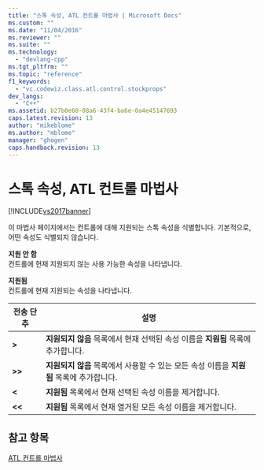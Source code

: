 ```yaml
---
title: "스톡 속성, ATL 컨트롤 마법사 | Microsoft Docs"
ms.custom: ""
ms.date: "11/04/2016"
ms.reviewer: ""
ms.suite: ""
ms.technology: 
  - "devlang-cpp"
ms.tgt_pltfrm: ""
ms.topic: "reference"
f1_keywords: 
  - "vc.codewiz.class.atl.control.stockprops"
dev_langs: 
  - "C++"
ms.assetid: b27b0e60-08a6-43f4-ba6e-0a4e45147693
caps.latest.revision: 13
author: "mikeblome"
ms.author: "mblome"
manager: "ghogen"
caps.handback.revision: 13
---
```

# 스톡 속성, ATL 컨트롤 마법사
[!INCLUDE[vs2017banner](../../assembler/inline/includes/vs2017banner.md)]

이 마법사 페이지에서는 컨트롤에 대해 지원되는 스톡 속성을 식별합니다.  기본적으로, 어떤 속성도 식별되지 않습니다.  
  
 **지원 안 함**  
 컨트롤에 현재 지원되지 않는 사용 가능한 속성을 나타냅니다.  
  
 **지원됨**  
 컨트롤에 현재 지원되는 속성을 나타냅니다.  
  
|전송 단추|설명|  
|-----------|--------|  
|**\>**|**지원되지 않음** 목록에서 현재 선택된 속성 이름을 **지원됨** 목록에 추가합니다.|  
|**\>\>**|**지원되지 않음** 목록에서 사용할 수 있는 모든 속성 이름을 **지원됨** 목록에 추가합니다.|  
|**\<**|**지원됨** 목록에서 현재 선택된 속성 이름을 제거합니다.|  
|**\<\<**|**지원됨** 목록에서 현재 열거된 모든 속성 이름을 제거합니다.|  
  
## 참고 항목  
 [ATL 컨트롤 마법사](../../atl/reference/atl-control-wizard.md)